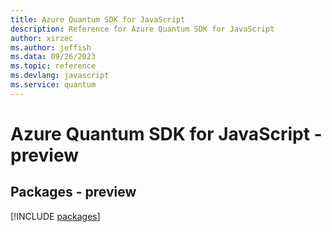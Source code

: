 ```yaml
---
title: Azure Quantum SDK for JavaScript
description: Reference for Azure Quantum SDK for JavaScript
author: xirzec
ms.author: jeffish
ms.data: 09/26/2023
ms.topic: reference
ms.devlang: javascript
ms.service: quantum
---
```

# Azure Quantum SDK for JavaScript - preview
## Packages - preview
[!INCLUDE [packages](quantum-index.md)]